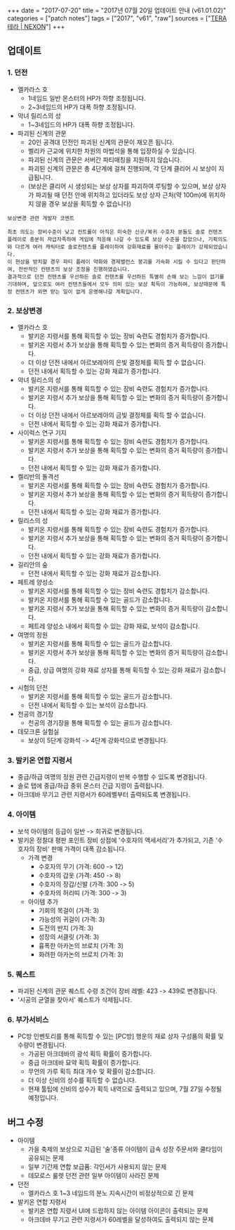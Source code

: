 +++
date = "2017-07-20"
title = "2017년 07월 20일 업데이트 안내 (v61.01.02)"
categories = ["patch notes"]
tags = ["2017", "v61", "raw"]
sources = ["[TERA 테라 | NEXON](http://tera.nexon.com/news/update/view.aspx?n4articlesn=288)"]
+++

## 업데이트

### **1.** 던전
- 엘카라스 호
  - 1네임드 일반 몬스터의 HP가 하향 조정됩니다.
  - 2~3네임드의 HP가 대폭 하향 조정됩니다.
- 악녀 릴리스의 성
  - 1~3네임드의 HP가 대폭 하향 조정됩니다.
- 파괴된 신계의 관문
  - 20인 공격대 던전인 파괴된 신계의 관문이 재오픈 됩니다.
  - 벨리카 근교에 위치한 차원의 마법석을 통해 입장하실 수 있습니다.
  - 파괴된 신계의 관문은 서버간 파티매칭을 지원하지 않습니다.
  - 파괴된 신계의 관문은 총 4단계에 걸쳐 진행되며, 각 단계 클리어 시 보상이 지급됩니다.
  - (보상은 클리어 시 생성되는 보상 상자를 파괴하여 루팅할 수 있으며, 보상 상자가 파괴될 때 던전 안에 위치하고 있더라도 보상 상자 근처(약 100m)에 위치하지 않을 경우 보상을 획득할 수 없습니다)

```
보상변경 관련 개발자 코멘트

최초 의도는 장비수준이 낮고 컨트롤이 아직은 미숙한 신규/복귀 수호자 분들도 솔로 컨텐츠 플레이로 충분히 자급자족하여 게임에 적응해 나갈 수 있도록 보상 수준을 잡았으나, 기획의도와 다르게 여러 캐릭터로 솔로컨텐츠를 플레이하여 강화재료를 몰아주는 플레이가 강제되었습니다. 
이 현상을 방치할 경우 파티 플레이 약화와 경제밸런스 붕괴를 가속화 시킬 수 있다고 판단하여, 전반적인 컨텐츠의 보상 조정을 진행하였습니다. 
결과적으로 던전 컨텐츠를 우선하든 솔로 컨텐츠를 우선하든 특별히 손해 보는 느낌이 없기를 기대하며, 앞으로도 여러 컨텐츠들에서 모두 의미 있는 보상 획득이 가능하여, 보상때문에 특정 컨텐츠가 외면 받는 일이 없게 운영해나갈 계획입니다.
```

### **2.** 보상변경
- 엘카라스 호
  - 발키온 지령서를 통해 획득할 수 있는 장비 숙련도 경험치가 증가합니다.
  - 발키온 지령서 추가 보상을 통해 획득할 수 있는 변화의 증거 획득량이 증가합니다.
  - 더 이상 던전 내에서 아르보레아의 은빛 결정체를 획득 할 수 없습니다.
  - 던전 내에서 획득할 수 있는 강화 재료가 증가합니다.
- 악녀 릴리스의 성
  - 발키온 지령서를 통해 획득할 수 있는 장비 숙련도 경험치가 증가합니다.
  - 발키온 지령서 추가 보상을 통해 획득할 수 있는 변화의 증거 획득량이 증가합니다.
  - 더 이상 던전 내에서 아르보레아의 금빛 결정체를 획득 할 수 없습니다.
  - 던전 내에서 획득할 수 있는 강화 재료가 증가합니다.
- 사이럭스 연구 기지
  - 발키온 지령서를 통해 획득할 수 있는 장비 숙련도 경험치가 증가합니다.
  - 발키온 지령서 추가 보상을 통해 획득할 수 있는 변화의 증거 획득량이 증가합니다.
  - 던전 내에서 획득할 수 있는 강화 재료가 증가합니다.
- 켈리반의 돌격선
  - 발키온 지령서를 통해 획득할 수 있는 장비 숙련도 경험치가 증가합니다.
  - 발키온 지령서 추가 보상을 통해 획득할 수 있는 변화의 증거 획득량이 증가합니다.
  - 던전 내에서 획득할 수 있는 강화 재료가 증가합니다.
- 릴리스의 성
  - 발키온 지령서를 통해 획득할 수 있는 장비 숙련도 경험치가 증가합니다.
  - 발키온 지령서 추가 보상을 통해 획득할 수 있는 변화의 증거 획득량이 증가합니다.
  - 던전 내에서 획득할 수 있는 강화 재료가 증가합니다.
- 길리안의 숲
  - 던전 내에서 획득할 수 있는 강화 재료가 감소합니다.
- 페트레 양성소
  - 발키온 지령서를 통해 획득할 수 있는 장비 숙련도 경험치가 감소합니다.
  - 발키온 지령서를 통해 획득할 수 있는 골드가 감소합니다.
  - 발키온 지령서 추가 보상을 통해 획득할 수 있는 변화의 증거 획득량이 감소합니다.
  - 페트레 양성소 내에서 획득할 수 있는 강화 재료, 보석이 감소합니다.
- 여명의 정원
  - 발키온 지령서를 통해 획득할 수 있는 골드가 감소합니다.
  - 발키온 지령서 추가 보상을 통해 획득할 수 있는 변화의 증거 획득량이 감소합니다.
  - 중급, 상급 여명의 강화 재료 상자를 통해 획득할 수 있는 강화 재료가 감소합니다.
- 시험의 던전
  - 발키온 지령서를 통해 획득할 수 있는 골드가 감소합니다.
  - 던전 내에서 획득할 수 있는 보석이 감소합니다.
- 천공의 경기장
  - 천공의 경기장을 통해 획득할 수 있는 골드가 감소합니다.
- 데모크론 실험실
  - 보상이 5단계 강화석 -> 4단계 강화석으로 변경됩니다.

### **3.** 발키온 연합 지령서
- 중급/하급 여명의 정원 관련 긴급지령이 반복 수행할 수 있도록 변경됩니다.
- 솔로 탭에 중급/하급 중위 몬스터 긴급 지령이 출력됩니다.
- 아크데바 무기고 관련 지령서가 60레벨부터 출력되도록 변경됩니다.

### **4.** 아이템
- 보석 아이템의 등급이 일반 -> 희귀로 변경됩니다.
- 발키온 정찰대 평판 포인트 장비 상점에 '수호자의 액세서리'가 추가되고, 기존 '수호자의 장비' 판매 가격이 대폭 감소됩니다.
  - 가격 변경
    - 수호자의 무기 (가격: 600 -> 12)
    - 수호자의 갑옷 (가격: 450 -> 8)
    - 수호자의 장갑/신발 (가격: 300 -> 5)
    - 수호자의 허리띠 (가격: 300 -> 3)
  - 아이템 추가
    - 기회의 목걸이 (가격: 3)
    - 가능성의 귀걸이 (가격: 3)
    - 도전의 반지 (가격: 3)
    - 성장의 서클릿 (가격: 3)
    - 흉폭한 아카논의 브로치 (가격: 3)
    - 화려한 아카논의 브로치 (가격: 3)

### **5.** 퀘스트
- 파괴된 신계의 관문 퀘스트 수령 조건이 장비 레벨: 423 -> 439로 변경됩니다.
- '시공의 균열을 찾아서' 퀘스트가 삭제됩니다.

### **6.** 부가서비스
- PC방 인벤토리를 통해 획득할 수 있는 [PC방] 행운의 재료 상자 구성품의 확률 및 수량이 변경됩니다.
  - 가공된 아크데바의 광석 획득 확률이 증가합니다.
  - 중급 아크데바 묘약 획득 확률이 증가합니다.
  - 무언의 가루 획득 최대 개수 및 확률이 감소합니다.
  - 더 이상 신비의 성수를 획득할 수 없습니다.
  - 현재 툴팁에 신비의 성수가 획득 내역으로 출력되고 있으며, 7월 27일 수정될 예정입니다.

## 버그 수정

- 아이템
  - 가을 축제의 보상으로 지급된 '술'종류 아이템이 급속 성장 주문서와 쿨타임이 공유되는 문제
  - 일부 기간제 연합 보급품: 각인서가 사용되지 않는 문제
  - 데모로스 룰렛 던전 관련 일부 아이템이 사라진 문제
- 던전
  - 엘카라스 호 1~3 네임드의 분노 지속시간이 비정상적으로 긴 문제
- 발키온 연합 지령서
  - 발키온 연합 지령서 UI에 드랍하지 않는 아이템 아이콘이 출력되는 문제
  - 아크데바 무기고 관련 지령서가 60레벨을 달성하여도 출력되지 않는 문제
